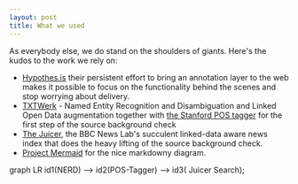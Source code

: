 ```yaml
---
layout: post
title: What we used
---
```


As everybody else, we do stand on the shoulders of giants. Here's the kudos to the work we rely on:

  - [Hypothes.is](http://hypothes.is) their persistent effort to bring an annotation layer to the web makes it possible to focus on the functionality behind the scenes and stop worrying about delivery.
  - [TXTWerk](http://txtwerk.de/) - Named Entity Recognition and Disambiguation and Linked Open Data augmentation together with [the Stanford POS tagger](http://nlp.stanford.edu/software/tagger.shtml) for the first step of the source background check
  - [The Juicer](http://bbcnewslabs.co.uk/projects/juicer/), the BBC News Lab's succulent linked-data aware news index that does the heavy lifting of the source background check.
  - [Project Mermaid](https://github.com/knsv/mermaid) for the nice markdowny diagram.

<div class="mermaid">
graph LR
   id1(NERD) --> id2(POS-Tagger) --> id3( Juicer Search);
</div>

